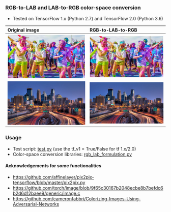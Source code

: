 ### RGB-to-LAB and LAB-to-RGB color-space conversion
- Tested on TensorFlow 1.x (Python 2.7) and TensorFlow 2.0 (Python 3.6) 

| Original image  | RGB-to-LAB-to-RGB | 
|:--------------------|:----------------
| ![det-86](/data/dance.jpg) |   ![det-106](/data/converted_dance.jpg) | 
| ![det-86](/data/umn.jpg) |   ![det-106](/data/converted_umn.jpg) | 


### Usage
- Test script: [test.py](test.py) (use the tf_v1 = True/False for tf 1.x/2.0)
- Color-space conversion libraries: [rgb_lab_formulation.py](rgb_lab_formulation.py)

#### Acknowledgements for some functionalities
- https://github.com/affinelayer/pix2pix-tensorflow/blob/master/pix2pix.py 
- https://github.com/torch/image/blob/9f65c30167b2048ecbe8b7befdc6b2d6d12baee9/generic/image.c 
- https://github.com/cameronfabbri/Colorizing-Images-Using-Adversarial-Networks 
